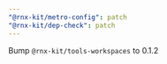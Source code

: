 ```yaml
---
"@rnx-kit/metro-config": patch
"@rnx-kit/dep-check": patch
---
```


Bump `@rnx-kit/tools-workspaces` to 0.1.2
